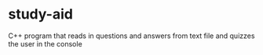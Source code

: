# study-aid
C++ program that reads in questions and answers from text file and quizzes the user in the console
